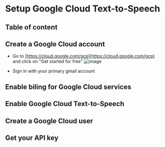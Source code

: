 # Setup Google Cloud Text-to-Speech
## Table of content
## Create a Google Cloud account
* Go to [https://cloud.google.com/gcp](https://cloud.google.com/gcp) and click on "Get started for free"
![image](https://user-images.githubusercontent.com/15323067/137848375-bd6811dd-fa22-46a5-81d7-a6c744af37fd.png)

* Sign in with your primary gmail account
## Enable biling for Google Cloud services
## Enable Google Cloud Text-to-Speech
## Create a Google Cloud user
## Get your API key
